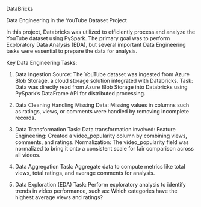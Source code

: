 DataBricks

Data Engineering in the YouTube Dataset Project

In this project, Databricks was utilized to efficiently process and analyze the YouTube dataset using PySpark. The primary goal was to perform Exploratory Data Analysis (EDA), but several important Data Engineering tasks were essential to prepare the data for analysis.


Key Data Engineering Tasks:

1. Data Ingestion
Source: The YouTube dataset was ingested from Azure Blob Storage, a cloud storage solution integrated with Databricks.
Task: Data was directly read from Azure Blob Storage into Databricks using PySpark’s DataFrame API for distributed processing.

2. Data Cleaning
Handling Missing Data: Missing values in columns such as ratings, views, or comments were handled by removing incomplete records.

3. Data Transformation
Task: Data transformation involved:
Feature Engineering: Created a video_popularity column by combining views, comments, and ratings.
Normalization: The video_popularity field was normalized to bring it onto a consistent scale for fair comparison across all videos.

4. Data Aggregation
Task: Aggregate data to compute metrics like total views, total ratings, and average comments for analysis.

5. Data Exploration (EDA)
Task: Perform exploratory analysis to identify trends in video performance, such as:
Which categories have the highest average views and ratings?